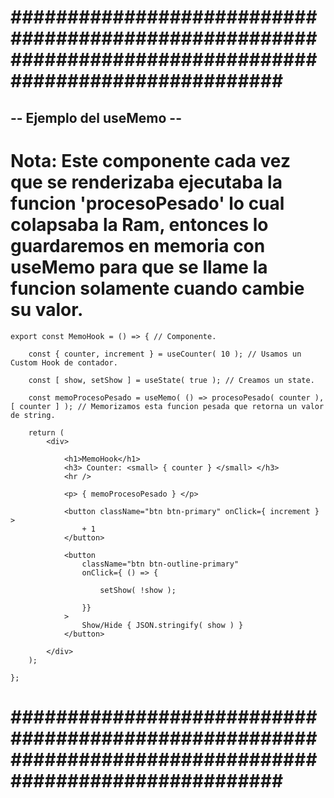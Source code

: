 # ######################################################################################################### #


## -- Ejemplo del useMemo -- ##


# Nota: Este componente cada vez que se renderizaba ejecutaba la funcion 'procesoPesado' lo cual colapsaba la Ram, entonces lo guardaremos en memoria con useMemo para que se llame la funcion solamente cuando cambie su valor.


    export const MemoHook = () => { // Componente.

        const { counter, increment } = useCounter( 10 ); // Usamos un Custom Hook de contador.

        const [ show, setShow ] = useState( true ); // Creamos un state.

        const memoProcesoPesado = useMemo( () => procesoPesado( counter ), [ counter ] ); // Memorizamos esta funcion pesada que retorna un valor de string.

        return (
            <div>

                <h1>MemoHook</h1>
                <h3> Counter: <small> { counter } </small> </h3>
                <hr />

                <p> { memoProcesoPesado } </p>

                <button className="btn btn-primary" onClick={ increment } >
                    + 1
                </button>

                <button
                    className="btn btn-outline-primary"
                    onClick={ () => {

                        setShow( !show );

                    }}
                >
                    Show/Hide { JSON.stringify( show ) }
                </button>

            </div>
        );

    };


# ######################################################################################################### #